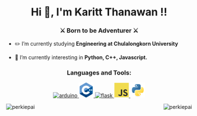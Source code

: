 <h1 align="center">Hi 👋, I'm Karitt Thanawan !!</h1>
<h3 align="center">⚔️ Born to be Adventurer ⚔️</h3>

- ✏️ I’m currently studying **Engineering at Chulalongkorn University**

- 🌱 I’m currently interesting in **Python, C++, Javascript.**

<h3 align="center">Languages and Tools:</h3>
<p align="center"> <a href="https://www.arduino.cc/" target="_blank" rel="noreferrer"> <img src="https://cdn.worldvectorlogo.com/logos/arduino-1.svg" alt="arduino" width="40" height="40"/> </a> <a href="https://www.w3schools.com/cpp/" target="_blank" rel="noreferrer"> <img src="https://raw.githubusercontent.com/devicons/devicon/master/icons/cplusplus/cplusplus-original.svg" alt="cplusplus" width="40" height="40"/> </a> <a href="https://flask.palletsprojects.com/" target="_blank" rel="noreferrer"> <img src="https://www.vectorlogo.zone/logos/pocoo_flask/pocoo_flask-icon.svg" alt="flask" width="40" height="40"/> </a> <a href="https://developer.mozilla.org/en-US/docs/Web/JavaScript" target="_blank" rel="noreferrer"> <img src="https://raw.githubusercontent.com/devicons/devicon/master/icons/javascript/javascript-original.svg" alt="javascript" width="40" height="40"/> </a> <a href="https://www.python.org" target="_blank" rel="noreferrer"> <img src="https://raw.githubusercontent.com/devicons/devicon/master/icons/python/python-original.svg" alt="python" width="40" height="40"/> </a> </p>

<p><img align="left" src="https://github-readme-stats.vercel.app/api/top-langs?username=perkiepai&show_icons=true&locale=en&layout=compact" alt="perkiepai" /></p>

<p>&nbsp;<img align="right" src="https://github-readme-stats.vercel.app/api?username=perkiepai&show_icons=true&locale=en" alt="perkiepai" /></p>
